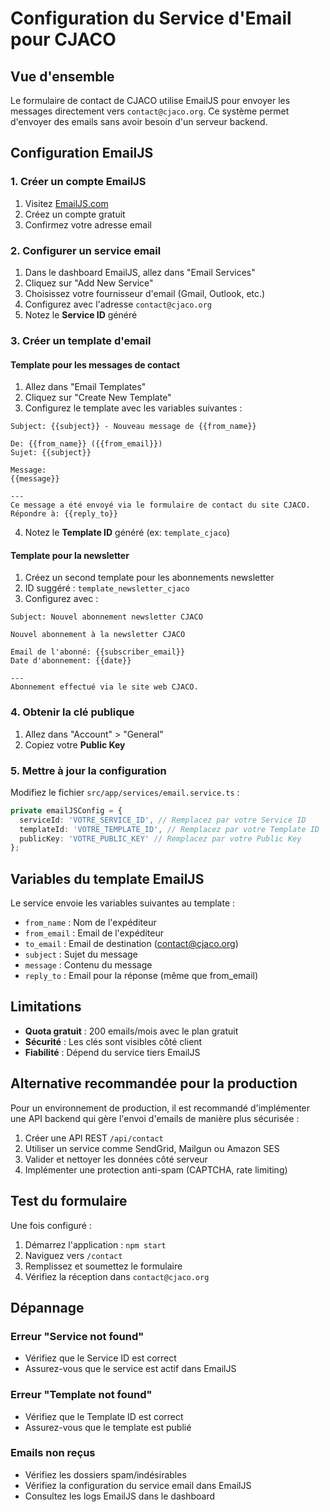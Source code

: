 # Configuration du Service d'Email pour CJACO

## Vue d'ensemble

Le formulaire de contact de CJACO utilise EmailJS pour envoyer les messages directement vers `contact@cjaco.org`. Ce système permet d'envoyer des emails sans avoir besoin d'un serveur backend.

## Configuration EmailJS

### 1. Créer un compte EmailJS

1. Visitez [EmailJS.com](https://www.emailjs.com/)
2. Créez un compte gratuit
3. Confirmez votre adresse email

### 2. Configurer un service email

1. Dans le dashboard EmailJS, allez dans "Email Services"
2. Cliquez sur "Add New Service"
3. Choisissez votre fournisseur d'email (Gmail, Outlook, etc.)
4. Configurez avec l'adresse `contact@cjaco.org`
5. Notez le **Service ID** généré

### 3. Créer un template d'email

#### Template pour les messages de contact

1. Allez dans "Email Templates"
2. Cliquez sur "Create New Template"
3. Configurez le template avec les variables suivantes :

```
Subject: {{subject}} - Nouveau message de {{from_name}}

De: {{from_name}} ({{from_email}})
Sujet: {{subject}}

Message:
{{message}}

---
Ce message a été envoyé via le formulaire de contact du site CJACO.
Répondre à: {{reply_to}}
```

4. Notez le **Template ID** généré (ex: `template_cjaco`)

#### Template pour la newsletter

1. Créez un second template pour les abonnements newsletter
2. ID suggéré : `template_newsletter_cjaco`
3. Configurez avec :

```
Subject: Nouvel abonnement newsletter CJACO

Nouvel abonnement à la newsletter CJACO

Email de l'abonné: {{subscriber_email}}
Date d'abonnement: {{date}}

---
Abonnement effectué via le site web CJACO.
```

### 4. Obtenir la clé publique

1. Allez dans "Account" > "General"
2. Copiez votre **Public Key**

### 5. Mettre à jour la configuration

Modifiez le fichier `src/app/services/email.service.ts` :

```typescript
private emailJSConfig = {
  serviceId: 'VOTRE_SERVICE_ID', // Remplacez par votre Service ID
  templateId: 'VOTRE_TEMPLATE_ID', // Remplacez par votre Template ID
  publicKey: 'VOTRE_PUBLIC_KEY' // Remplacez par votre Public Key
};
```

## Variables du template EmailJS

Le service envoie les variables suivantes au template :

- `from_name` : Nom de l'expéditeur
- `from_email` : Email de l'expéditeur
- `to_email` : Email de destination (contact@cjaco.org)
- `subject` : Sujet du message
- `message` : Contenu du message
- `reply_to` : Email pour la réponse (même que from_email)

## Limitations

- **Quota gratuit** : 200 emails/mois avec le plan gratuit
- **Sécurité** : Les clés sont visibles côté client
- **Fiabilité** : Dépend du service tiers EmailJS

## Alternative recommandée pour la production

Pour un environnement de production, il est recommandé d'implémenter une API backend qui gère l'envoi d'emails de manière plus sécurisée :

1. Créer une API REST `/api/contact`
2. Utiliser un service comme SendGrid, Mailgun ou Amazon SES
3. Valider et nettoyer les données côté serveur
4. Implémenter une protection anti-spam (CAPTCHA, rate limiting)

## Test du formulaire

Une fois configuré :

1. Démarrez l'application : `npm start`
2. Naviguez vers `/contact`
3. Remplissez et soumettez le formulaire
4. Vérifiez la réception dans `contact@cjaco.org`

## Dépannage

### Erreur "Service not found"
- Vérifiez que le Service ID est correct
- Assurez-vous que le service est actif dans EmailJS

### Erreur "Template not found"
- Vérifiez que le Template ID est correct
- Assurez-vous que le template est publié

### Emails non reçus
- Vérifiez les dossiers spam/indésirables
- Vérifiez la configuration du service email dans EmailJS
- Consultez les logs EmailJS dans le dashboard
